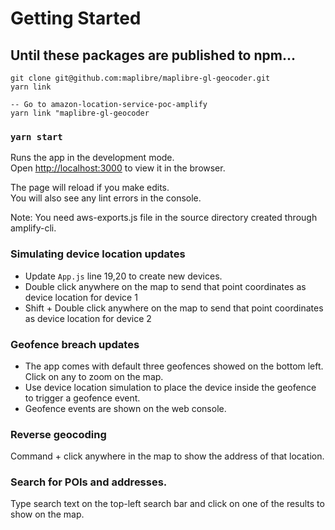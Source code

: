 # Getting Started

## Until these packages are published to npm...

```
git clone git@github.com:maplibre/maplibre-gl-geocoder.git
yarn link

-- Go to amazon-location-service-poc-amplify
yarn link "maplibre-gl-geocoder
```

### `yarn start`

Runs the app in the development mode.\
Open [http://localhost:3000](http://localhost:3000) to view it in the browser.

The page will reload if you make edits.\
You will also see any lint errors in the console.

Note: You need aws-exports.js file in the source directory created through amplify-cli.

### Simulating device location updates

- Update `App.js` line 19,20 to create new devices.
- Double click anywhere on the map to send that point coordinates as device location for device 1
- Shift + Double click anywhere on the map to send that point coordinates as device location for device 2

### Geofence breach updates

- The app comes with default three geofences showed on the bottom left. Click on any to zoom on the map.
- Use device location simulation to place the device inside the geofence to trigger a geofence event.
- Geofence events are shown on the web console.

### Reverse geocoding

Command + click anywhere in the map to show the address of that location.

### Search for POIs and addresses.

Type search text on the top-left search bar and click on one of the results to show on the map.
